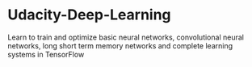 # Udacity-Deep-Learning
Learn to train and optimize basic neural networks, convolutional neural networks, long short term memory networks and complete learning systems in TensorFlow
